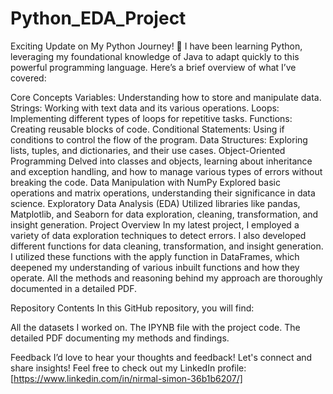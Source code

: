 # Python_EDA_Project
Exciting Update on My Python Journey! 🐍
I have been learning Python, leveraging my foundational knowledge of Java to adapt quickly to this powerful programming language. Here’s a brief overview of what I’ve covered:

Core Concepts
Variables: Understanding how to store and manipulate data.
Strings: Working with text data and its various operations.
Loops: Implementing different types of loops for repetitive tasks.
Functions: Creating reusable blocks of code.
Conditional Statements: Using if conditions to control the flow of the program.
Data Structures: Exploring lists, tuples, and dictionaries, and their use cases.
Object-Oriented Programming
Delved into classes and objects, learning about inheritance and exception handling, and how to manage various types of errors without breaking the code.
Data Manipulation with NumPy
Explored basic operations and matrix operations, understanding their significance in data science.
Exploratory Data Analysis (EDA)
Utilized libraries like pandas, Matplotlib, and Seaborn for data exploration, cleaning, transformation, and insight generation.
Project Overview
In my latest project, I employed a variety of data exploration techniques to detect errors. I also developed different functions for data cleaning, transformation, and insight generation. I utilized these functions with the apply function in DataFrames, which deepened my understanding of various inbuilt functions and how they operate. All the methods and reasoning behind my approach are thoroughly documented in a detailed PDF.

Repository Contents
In this GitHub repository, you will find:

All the datasets I worked on.
The IPYNB file with the project code.
The detailed PDF documenting my methods and findings.

Feedback
I’d love to hear your thoughts and feedback! Let's connect and share insights!
Feel free to check out my LinkedIn profile: [https://www.linkedin.com/in/nirmal-simon-36b1b6207/]
